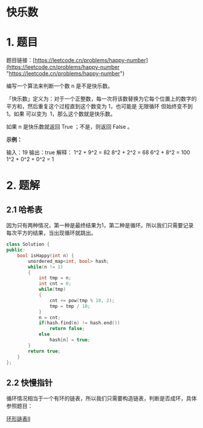 # 快乐数

# 1. 题目

题目链接：[https://leetcode.cn/problems/happy-number](https://leetcode.cn/problems/happy-number "https://leetcode.cn/problems/happy-number")

编写一个算法来判断一个数 n 是不是快乐数。

「快乐数」定义为：对于一个正整数，每一次将该数替换为它每个位置上的数字的平方和，然后重复这个过程直到这个数变为 1，也可能是 无限循环 但始终变不到 1。如果 可以变为  1，那么这个数就是快乐数。

如果 n 是快乐数就返回 True ；不是，则返回 False 。

**示例：**

输入：19 &#x20;
输出：true &#x20;
解释： &#x20;
1^2 + 9^2 = 82 &#x20;
8^2 + 2^2 = 68 &#x20;
6^2 + 8^2 = 100 &#x20;
1^2 + 0^2 + 0^2 = 1

# 2. 题解

## 2.1 哈希表

因为只有两种情况，第一种是最终结果为1，第二种是循环。所以我们只需要记录每次平方的结果，当出现循环就跳出。

```c++
class Solution {
public:
    bool isHappy(int n) {
        unordered_map<int, bool> hash;
        while(n != 1)
        {
            int tmp = n;
            int cnt = 0;
            while(tmp)
            {
                cnt += pow(tmp % 10, 2);
                tmp = tmp / 10;
            }
            n = cnt;
            if(hash.find(n) != hash.end())
                return false;
            else
                hash[n] = true;
        }
        return true;
    }
};
```

## 2.2 快慢指针

循环情况相当于一个有环的链表，所以我们只需要构造链表，判断是否成环，具体参照题目：

[环形链表II](../../链表/环形链表II/环形链表II.md "环形链表II")

```c++
```
